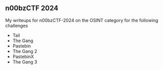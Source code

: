 ## n00bzCTF 2024

My writeups for n00bzCTF-2024 on the OSINT category for the following challenges

* Tail
* The Gang
* Pastebin
* The Gang 2
* PastebinX
* The Gang 3